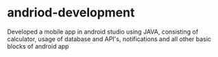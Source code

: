 # andriod-development
Developed a mobile app in android studio using JAVA, consisting of calculator, usage of database and API's, notifications and all other basic blocks of android app
